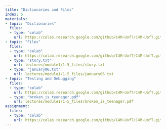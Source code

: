```yaml
---
title: "Dictionaries and Files"
index: 5
materials:
- topic: "Dictionaries"
  files:
  - type: "colab"
    url: https://colab.research.google.com/github/C4M-UofT/C4M-UofT.github.io/blob/master/lectures/module1/1-5_files/5a - Dictionaries.ipynb
- topic: "Files"
  files: 
  - type: "colab"
    url: https://colab.research.google.com/github/C4M-UofT/C4M-UofT.github.io/blob/master/lectures/module1/1-5_files/5b - Files.ipynb
  - type: "story.txt"
    url: lectures/module1/1-5_files/story.txt
  - type: "january06.txt"
    url: lectures/module1/1-5_files/january06.txt
- topic: "Testing and Debugging"
  files: 
  - type: "colab"
    url: https://colab.research.google.com/github/C4M-UofT/C4M-UofT.github.io/blob/master/lectures/module1/1-5_files/5c - Testing_and_Debugging.ipynb
  - type: "broken_is_teenager.pdf"
    url: lectures/module1/1-5_files/broken_is_teenager.pdf
assignment:
  files:
  - type: "colab" 
    url: https://colab.research.google.com/github/C4M-UofT/C4M-UofT.github.io/blob/master/lectures/module1/1-5_files/HW5.ipynb
---
```

